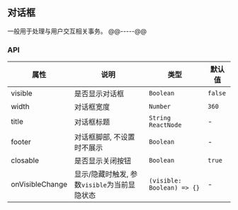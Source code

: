 ## 对话框
一般用于处理与用户交互相关事务。
@@-----@@
### API
属性 | 说明 | 类型 | 默认值
-----|------| ---- | ---
visible | 是否显示对话框 | ```Boolean``` | ```false```
width | 对话框宽度 | ```Number``` | ```360```
title | 对话框标题 | ```String``` ```ReactNode``` | -
footer | 对话框脚部, 不设置时不展示 | ```Boolean``` | -
closable | 是否显示关闭按钮 | ```Boolean``` | ```true```
onVisibleChange | 显示/隐藏时触发, 参数```visible```为当前显隐状态 | ```(visible: Boolean) => {}```| -
